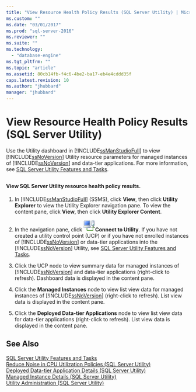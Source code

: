 ```yaml
---
title: "View Resource Health Policy Results (SQL Server Utility) | Microsoft Docs"
ms.custom: ""
ms.date: "03/01/2017"
ms.prod: "sql-server-2016"
ms.reviewer: ""
ms.suite: ""
ms.technology: 
  - "database-engine"
ms.tgt_pltfrm: ""
ms.topic: "article"
ms.assetid: 80cb14fb-f4c6-4be2-ba17-eb4e4cddd35f
caps.latest.revision: 10
ms.author: "jhubbard"
manager: "jhubbard"
---
```

# View Resource Health Policy Results (SQL Server Utility)
  Use the Utility dashboard in [!INCLUDE[ssManStudioFull](../../a9notintoc/includes/ssmanstudiofull-md.md)] to view [!INCLUDE[ssNoVersion](../../a9notintoc/includes/ssnoversion-md.md)] Utility resource parameters for managed instances of [!INCLUDE[ssNoVersion](../../a9notintoc/includes/ssnoversion-md.md)] and data-tier applications. For more information, see [SQL Server Utility Features and Tasks](../../relational-databases/manage/sql-server-utility-features-and-tasks.md).  
  
##  <a name="SSMSProcedure"></a>  
  
#### View SQL Server Utility resource health policy results.  
  
1.  In [!INCLUDE[ssManStudioFull](../../a9notintoc/includes/ssmanstudiofull-md.md)] (SSMS), click **View**, then click **Utility Explorer** to view the Utility Explorer navigation pane. To view the content pane, click **View**, then click **Utility Explorer Content**.  
  
2.  In the navigation pane, click ![](../../relational-databases/manage/media/connect-to-utility.gif "Connect_to_Utility")**Connect to Utility**. If you have not created a utility control point (UCP) or if you have not enrolled instances of [!INCLUDE[ssNoVersion](../../a9notintoc/includes/ssnoversion-md.md)] or data-tier applications into the [!INCLUDE[ssNoVersion](../../a9notintoc/includes/ssnoversion-md.md)] Utility, see [SQL Server Utility Features and Tasks](../../relational-databases/manage/sql-server-utility-features-and-tasks.md).  
  
3.  Click the UCP node to view summary data for managed instances of [!INCLUDE[ssNoVersion](../../a9notintoc/includes/ssnoversion-md.md)] and data-tier applications (right-click to refresh). Dashboard data is displayed in the content pane.  
  
4.  Click the **Managed Instances** node to view list view data for managed instances of [!INCLUDE[ssNoVersion](../../a9notintoc/includes/ssnoversion-md.md)] (right-click to refresh). List view data is displayed in the content pane.  
  
5.  Click the **Deployed Data-tier Applications** node to view list view data for data-tier applications (right-click to refresh). List view data is displayed in the content pane.  
  
## See Also  
 [SQL Server Utility Features and Tasks](../../relational-databases/manage/sql-server-utility-features-and-tasks.md)   
 [Reduce Noise in CPU Utilization Policies &#40;SQL Server Utility&#41;](../../relational-databases/manage/reduce-noise-in-cpu-utilization-policies-sql-server-utility.md)   
 [Deployed Data-tier Application Details &#40;SQL Server Utility&#41;](../../a9retired/deployed-data-tier-application-details-sql-server-utility.md)   
 [Managed Instance Details &#40;SQL Server Utility&#41;](../../a9retired/managed-instance-details-sql-server-utility.md)   
 [Utility Administration &#40;SQL Server Utility&#41;](../../a9retired/utility-administration-sql-server-utility.md)  
  
  